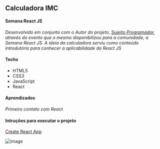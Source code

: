 ## Calculadora IMC

#### Semana React JS

*Desenvolvido em conjunto com o Autor do projeto, [Sujeito Programador](https://github.com/sujeitoprogramador), através do evento que o mesmo disponibilizou para a comunidade, a Semana React JS. A ideia da calculadora serviu como conteúdo introdutório para conhecer a aplicabilidade do React JS*

#### Techs

- HTML5
- CSS3
- JavaScript
- React

#### Aprendizados

*Primeiro contato com React*

#### Intruções para executar o projeto

[Create React App](https://github.com/JA-Lourenco/calculadoraIMC/blob/main/src/reactReadMe.md)

![image](https://user-images.githubusercontent.com/93841387/153110242-573cd972-edc5-42af-ba86-efda1d5cc04a.png)


